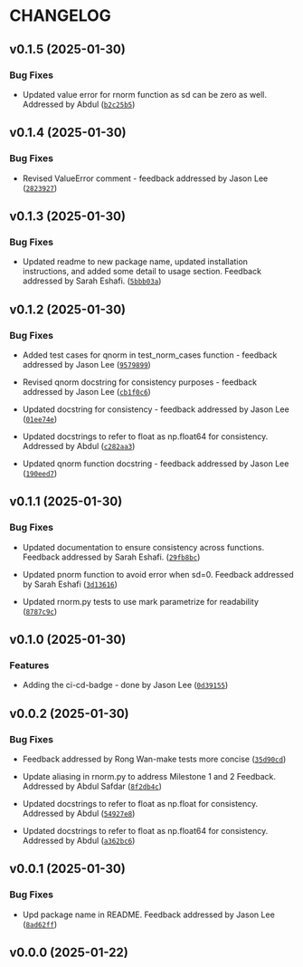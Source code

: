 # CHANGELOG


## v0.1.5 (2025-01-30)

### Bug Fixes

- Updated value error for rnorm function as sd can be zero as well. Addressed by Abdul
  ([`b2c25b5`](https://github.com/UBC-MDS/Group24-pystats/commit/b2c25b5ebcafffe062a0af557bb59cc1f2178272))


## v0.1.4 (2025-01-30)

### Bug Fixes

- Revised ValueError comment - feedback addressed by Jason Lee
  ([`2823927`](https://github.com/UBC-MDS/Group24-pystats/commit/28239274853a0a576a832d58281a41f9c3653830))


## v0.1.3 (2025-01-30)

### Bug Fixes

- Updated readme to new package name, updated installation instructions, and added some detail to
  usage section. Feedback addressed by Sarah Eshafi.
  ([`5bbb03a`](https://github.com/UBC-MDS/Group24-pystats/commit/5bbb03a3ddac79e137047d35123c1411eaff7537))


## v0.1.2 (2025-01-30)

### Bug Fixes

- Added test cases for qnorm in test_norm_cases function - feedback addressed by Jason Lee
  ([`9579899`](https://github.com/UBC-MDS/Group24-pystats/commit/9579899e92c71cdc00390df400468201f8594e19))

- Revised qnorm docstring for consistency purposes - feedback addressed by Jason Lee
  ([`cb1f0c6`](https://github.com/UBC-MDS/Group24-pystats/commit/cb1f0c60f0d4c66d28981f520c370d5a762f0fc1))

- Updated docstring for consistency - feedback addressed by Jason Lee
  ([`01ee74e`](https://github.com/UBC-MDS/Group24-pystats/commit/01ee74eb5d9d1026f4ff17a64051c34e65033bd8))

- Updated docstrings to refer to float as np.float64 for consistency. Addressed by Abdul
  ([`c282aa3`](https://github.com/UBC-MDS/Group24-pystats/commit/c282aa3d3966d001324949d74ac42e0e5e44750c))

- Updated qnorm function docstring - feedback addressed by Jason Lee
  ([`190eed7`](https://github.com/UBC-MDS/Group24-pystats/commit/190eed712024bc1faae898f991bf05e614e73293))


## v0.1.1 (2025-01-30)

### Bug Fixes

- Updated documentation to ensure consistency across functions. Feedback addressed by Sarah Eshafi.
  ([`29fb8bc`](https://github.com/UBC-MDS/Group24-pystats/commit/29fb8bc7fb6dc540058887b6958b899a9857caa8))

- Updated pnorm function to avoid error when sd=0. Feedback addressed by Sarah Eshafi
  ([`3d13616`](https://github.com/UBC-MDS/Group24-pystats/commit/3d13616fc8ffe06f1722c25e47678019bd91f799))

- Updated rnorm.py tests to use mark parametrize for readability
  ([`8787c9c`](https://github.com/UBC-MDS/Group24-pystats/commit/8787c9cd043b9ab0f82d00cf155542e0f8bf6b77))


## v0.1.0 (2025-01-30)

### Features

- Adding the ci-cd-badge - done by Jason Lee
  ([`0d39155`](https://github.com/UBC-MDS/Group24-pystats/commit/0d3915584e622be84174e004dc2cc6934795826a))


## v0.0.2 (2025-01-30)

### Bug Fixes

- Feedback addressed by Rong Wan-make tests more concise
  ([`35d90cd`](https://github.com/UBC-MDS/Group24-pystats/commit/35d90cda677aa2f0d0d21ff34fd047e5c0660437))

- Update aliasing in rnorm.py to address Milestone 1 and 2 Feedback. Addressed by Abdul Safdar
  ([`8f2db4c`](https://github.com/UBC-MDS/Group24-pystats/commit/8f2db4c6ef5a8e538d316d096e4d6901c5f6c499))

- Updated docstrings to refer to float as np.float for consistency. Addressed by Abdul
  ([`54927e8`](https://github.com/UBC-MDS/Group24-pystats/commit/54927e83e1256742c47dee3d0534621852227eb7))

- Updated docstrings to refer to float as np.float64 for consistency. Addressed by Abdul
  ([`a362bc6`](https://github.com/UBC-MDS/Group24-pystats/commit/a362bc6c2b5df3283467124e6e96143ad98c9213))


## v0.0.1 (2025-01-30)

### Bug Fixes

- Upd package name in README. Feedback addressed by Jason Lee
  ([`8ad62ff`](https://github.com/UBC-MDS/Group24-pystats/commit/8ad62ffbcfa3c16400ed74ae83f6ca38f607d1e1))


## v0.0.0 (2025-01-22)
